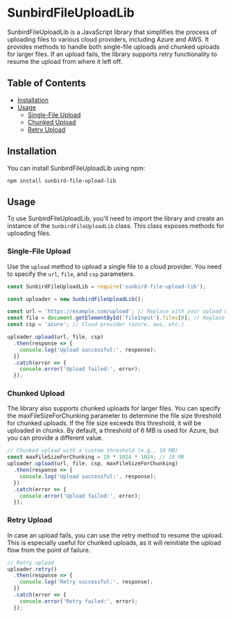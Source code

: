 # SunbirdFileUploadLib

SunbirdFileUploadLib is a JavaScript library that simplifies the process of uploading files to various cloud providers, including Azure and AWS. It provides methods to handle both single-file uploads and chunked uploads for larger files. If an upload fails, the library supports retry functionality to resume the upload from where it left off.

## Table of Contents

- [Installation](#installation)
- [Usage](#usage)
  - [Single-File Upload](#single-file-upload)
  - [Chunked Upload](#chunked-upload)
  - [Retry Upload](#retry-upload)
    
## Installation

You can install SunbirdFileUploadLib using npm:

`npm install sunbird-file-upload-lib`


## Usage

To use SunbirdFileUploadLib, you'll need to import the library and create an instance of the `SunbirdFileUploadLib` class. This class exposes methods for uploading files.

### Single-File Upload

Use the `upload` method to upload a single file to a cloud provider. You need to specify the `url`, `file`, and `csp` parameters.

```javascript
const SunbirdFileUploadLib = require('sunbird-file-upload-lib');

const uploader = new SunbirdFileUploadLib();

const url = 'https://example.com/upload'; // Replace with your upload URL
const file = document.getElementById('fileInput').files[0]; // Replace with your file input element
const csp = 'azure'; // Cloud provider (azure, aws, etc.)

uploader.upload(url, file, csp)
  .then(response => {
    console.log('Upload successful:', response);
  })
  .catch(error => {
    console.error('Upload failed:', error);
  });
```
### Chunked Upload
The library also supports chunked uploads for larger files. You can specify the maxFileSizeForChunking parameter to determine the file size threshold for chunked uploads. If the file size exceeds this threshold, it will be uploaded in chunks. By default, a threshold of 6 MB is used for Azure, but you can provide a different value.

```javascript
// Chunked upload with a custom threshold (e.g., 10 MB)
const maxFileSizeForChunking = 10 * 1024 * 1024; // 10 MB
uploader.upload(url, file, csp, maxFileSizeForChunking)
  .then(response => {
    console.log('Upload successful:', response);
  })
  .catch(error => {
    console.error('Upload failed:', error);
  });
```
### Retry Upload
In case an upload fails, you can use the retry method to resume the upload. This is especially useful for chunked uploads, as it will reinitiate the upload flow from the point of failure.

```javascript
// Retry upload
uploader.retry()
  .then(response => {
    console.log('Retry successful:', response);
  })
  .catch(error => {
    console.error('Retry failed:', error);
  });
```

